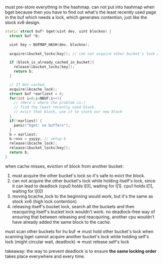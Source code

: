 must pre-store everything in the hashmap.
can not put into hashmap when bget
because then you have to find out what's the least recently used page in the buf
which needs a lock, which generates contention, just like the stock xv6 design.


```c++
static struct buf* bget(uint dev, uint blockno) {
  struct buf *b;

  uint key = BUFMAP_HASH(dev, blockno);
  
  acquire(&bucket_locks[key]); // can not acquire other bucket's lock after this point (potential deadlock)

  if (block_is_already_cached_in_bucket){
	release(&bucket_locks[key]);
	return b;
  }

  // If Not cached.
  acquire(&bcache_lock);
  struct buf *earliest = 0; 
  for(int i=0;i<NBUF;i++){
	// (Here's where the problem is.)
    // find the least recently used block.
	// evict that block, use it to store our new block
  }
  if(!earliest) {
    panic("bget: no buffers");
  }
  b = earliest;
  b->xxx = yyyyy; // setup b
  release(&bcache_lock);
  release(&bucket_locks[key]);
  return b;
}
```

when cache misses, eviction of block from another bucket:
1. must acquire the other bucket's lock so it's safe to evict the block.
2. can not acquire the other bucket's lock while holding itself's lock, since it can lead to deadlock
   (cpu0 holds l[0], waiting for l[1]. cpu1 holds l[1], waiting for l[0])
3. moving bcache_lock to the beginning would work, but it's the same as stock xv6 (high lock contention)
4. releasing itself's bucket lock, search all the buckets and then reacquiring itself's bucket lock wouldn't work.
   no deadlock-free way of ensuring that between releasing and reacquiring, another cpu wouldn't have already added the
   same block to the cache.

must scan other buckets for lru buf => must hold other bucket's lock when scanning
bget cannot acquire another bucket's lock while holding self's lock (might circular wait, deadlock) => must release self's lock


takeaway: the way to prevent deadlock is to ensure **the same locking order** takes place everywhere and every time.